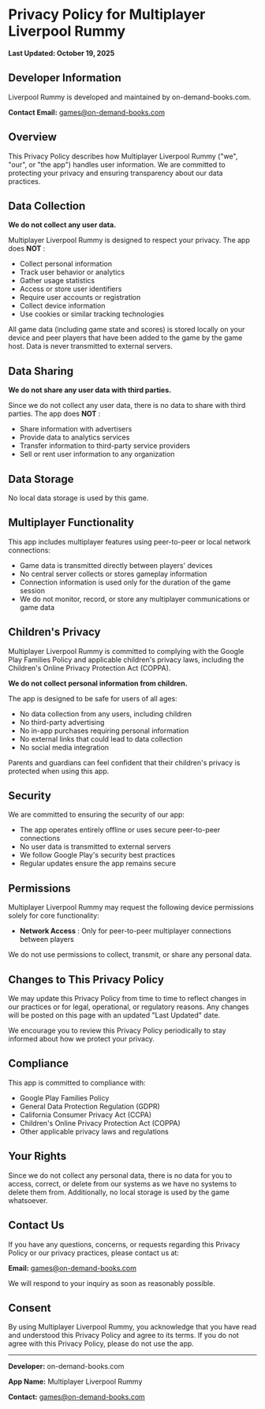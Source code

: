 # Privacy Policy for Multiplayer Liverpool Rummy

**Last Updated: October 19, 2025**

## Developer Information

Liverpool Rummy is developed and maintained by on-demand-books.com.

**Contact Email:** games@on-demand-books.com

## Overview

This Privacy Policy describes how Multiplayer Liverpool Rummy ("we", "our", or "the app") handles user information. We are committed to protecting your privacy and ensuring transparency about our data practices.

## Data Collection

**We do not collect any user data.**

Multiplayer Liverpool Rummy is designed to respect your privacy.
The app does **NOT** :
- Collect personal information
- Track user behavior or analytics
- Gather usage statistics
- Access or store user identifiers
- Require user accounts or registration
- Collect device information
- Use cookies or similar tracking technologies

All game data (including game state and scores) is stored locally
on your device and peer players that have been added to the game by
the game host. Data is never transmitted to external servers.

## Data Sharing

**We do not share any user data with third parties.**

Since we do not collect any user data, there is no data to share with third parties.
The app does **NOT** :
- Share information with advertisers
- Provide data to analytics services
- Transfer information to third-party service providers
- Sell or rent user information to any organization

## Data Storage

No local data storage is used by this game.

## Multiplayer Functionality

This app includes multiplayer features using peer-to-peer or local network connections:
- Game data is transmitted directly between players' devices
- No central server collects or stores gameplay information
- Connection information is used only for the duration of the game session
- We do not monitor, record, or store any multiplayer communications or game data

## Children's Privacy

Multiplayer Liverpool Rummy is committed to complying with the Google Play Families Policy
and applicable children's privacy laws, including the Children's Online Privacy Protection Act (COPPA).

**We do not collect personal information from children.**

The app is designed to be safe for users of all ages:
- No data collection from any users, including children
- No third-party advertising
- No in-app purchases requiring personal information
- No external links that could lead to data collection
- No social media integration

Parents and guardians can feel confident that their children's privacy is protected when using this app.

## Security

We are committed to ensuring the security of our app:
- The app operates entirely offline or uses secure peer-to-peer connections
- No user data is transmitted to external servers
- We follow Google Play's security best practices
- Regular updates ensure the app remains secure

## Permissions

Multiplayer Liverpool Rummy may request the following device permissions solely for core functionality:
- **Network Access** : Only for peer-to-peer multiplayer connections between players

We do not use permissions to collect, transmit, or share any personal data.

## Changes to This Privacy Policy

We may update this Privacy Policy from time to time to reflect changes in our practices
or for legal, operational, or regulatory reasons.
Any changes will be posted on this page with an updated "Last Updated" date.

We encourage you to review this Privacy Policy periodically to stay informed about how we protect your privacy.

## Compliance

This app is committed to compliance with:
- Google Play Families Policy
- General Data Protection Regulation (GDPR)
- California Consumer Privacy Act (CCPA)
- Children's Online Privacy Protection Act (COPPA)
- Other applicable privacy laws and regulations

## Your Rights

Since we do not collect any personal data, there is no data for you to access, correct,
or delete from our systems as we have no systems to delete them from.
Additionally, no local storage is used by the game whatsoever.

## Contact Us

If you have any questions, concerns, or requests regarding this Privacy Policy
or our privacy practices, please contact us at:

**Email:** games@on-demand-books.com

We will respond to your inquiry as soon as reasonably possible.

## Consent

By using Multiplayer Liverpool Rummy, you acknowledge that you have read and
understood this Privacy Policy and agree to its terms.
If you do not agree with this Privacy Policy, please do not use the app.

---

**Developer:** on-demand-books.com

**App Name:** Multiplayer Liverpool Rummy

**Contact:** games@on-demand-books.com
